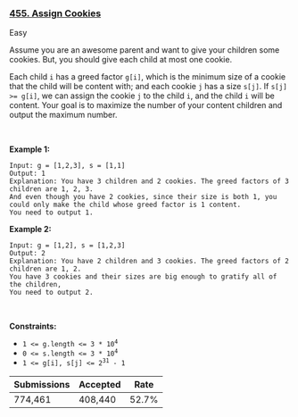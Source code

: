 ### [455. Assign Cookies](https://leetcode.com/problems/assign-cookies/description/?envType=daily-question&envId=2024-01-01)

Easy

Assume you are an awesome parent and want to give your children some cookies. But, you should give each child at most one cookie.

Each child `` i `` has a greed factor `` g[i] ``, which is the minimum size of a cookie that the child will be content with; and each cookie `` j `` has a size `` s[j] ``. If `` s[j] >= g[i] ``, we can assign the cookie `` j `` to the child `` i ``, and the child `` i `` will be content. Your goal is to maximize the number of your content children and output the maximum number.

 

<strong class="example">Example 1:</strong>

```
Input: g = [1,2,3], s = [1,1]
Output: 1
Explanation: You have 3 children and 2 cookies. The greed factors of 3 children are 1, 2, 3. 
And even though you have 2 cookies, since their size is both 1, you could only make the child whose greed factor is 1 content.
You need to output 1.
```

<strong class="example">Example 2:</strong>

```
Input: g = [1,2], s = [1,2,3]
Output: 2
Explanation: You have 2 children and 3 cookies. The greed factors of 2 children are 1, 2. 
You have 3 cookies and their sizes are big enough to gratify all of the children, 
You need to output 2.
```

 

__Constraints:__

*   <code>1 <= g.length <= 3 * 10<sup>4</sup></code>
*   <code>0 <= s.length <= 3 * 10<sup>4</sup></code>
*   <code>1 <= g[i], s[j] <= 2<sup>31</sup> - 1</code>

| Submissions    | Accepted     | Rate   |
| -------------- | ------------ | ------ |
| 774,461 | 408,440 | 52.7% |